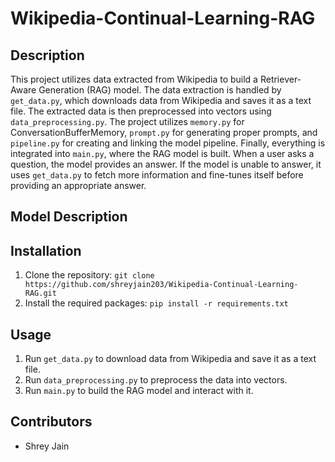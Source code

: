 
# Wikipedia-Continual-Learning-RAG
## Description
This project utilizes data extracted from Wikipedia to build a Retriever-Aware Generation (RAG) model. The data extraction is handled by `get_data.py`, which downloads data from Wikipedia and saves it as a text file. The extracted data is then preprocessed into vectors using `data_preprocessing.py`. The project utilizes `memory.py` for ConversationBufferMemory, `prompt.py` for generating proper prompts, and `pipeline.py` for creating and linking the model pipeline. Finally, everything is integrated into `main.py`, where the RAG model is built. When a user asks a question, the model provides an answer. If the model is unable to answer, it uses `get_data.py` to fetch more information and fine-tunes itself before providing an appropriate answer.

## Model Description

## Installation
1. Clone the repository: `git clone https://github.com/shreyjain203/Wikipedia-Continual-Learning-RAG.git`
2. Install the required packages: `pip install -r requirements.txt`

## Usage
1. Run `get_data.py` to download data from Wikipedia and save it as a text file.
2. Run `data_preprocessing.py` to preprocess the data into vectors.
3. Run `main.py` to build the RAG model and interact with it.

## Contributors
<ul><li>Shrey Jain</li></ul>

